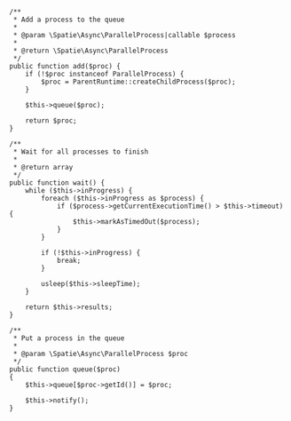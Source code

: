 <pre class="dark bad-font"><code class="php">/**
 * Add a process to the queue
 *
 * @param \Spatie\Async\ParallelProcess|callable $process
 *
 * @return \Spatie\Async\ParallelProcess
 */
public function add($proc) {
    if (!$proc instanceof ParallelProcess) {
        $proc = ParentRuntime::createChildProcess($proc);
    }

    $this->queue($proc);

    return $proc;
}

/**
 * Wait for all processes to finish
 *
 * @return array
 */
public function wait() {
    while ($this->inProgress) {
        foreach ($this->inProgress as $process) {
            if ($process->getCurrentExecutionTime() > $this->timeout) {
                $this->markAsTimedOut($process);
            }
        }

        if (!$this->inProgress) {
            break;
        }

        usleep($this->sleepTime);
    }

    return $this->results;
}

/**
 * Put a process in the queue
 *
 * @param \Spatie\Async\ParallelProcess $proc
 */
public function queue($proc)
{
    $this->queue[$proc->getId()] = $proc;

    $this->notify();
}
</code></pre>
